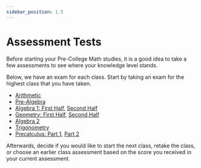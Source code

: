 ```yaml
---
sidebar_position: 1.5
---
```


# Assessment Tests

Before starting your Pre-College Math studies, it is a good idea to take a few assessments to see where your knowledge level stands.

Below, we have an exam for each class. Start by taking an exam for the highest class that you have taken.

- [Arithmetic](https://www.youtube.com/watch?v=Af-MqCJGZww&list=PLm2VEQtiYjhpTTgxTVCXVcpYWDUqiewiQ&index=39&pp=iAQB0gcJCTgDd0p55Nqk)
- [Pre-Algebra](https://www.youtube.com/watch?v=tz0VX_QfFxI&list=PLm2VEQtiYjhoZuRqvrC_dxSrwr0uexm4l&index=27&pp=iAQB)
- [Algebra 1: First Half](https://www.youtube.com/watch?v=-RA5vtfH-qY&list=PLm2VEQtiYjhpXDka_1Q6m0x1rL5GRPMX8&index=35&t=369s&pp=iAQB0gcJCTgDd0p55Nqk), [Second Half](https://www.youtube.com/watch?v=lx0sDd0efSo&list=PLm2VEQtiYjhpXDka_1Q6m0x1rL5GRPMX8&index=37&pp=iAQB)
- [Geometry: First Half](https://www.youtube.com/watch?v=84e6AVgYYNk&list=PLm2VEQtiYjhoXTFAF8nuN5YrAl2Muh4Nw&index=47&t=2s&pp=iAQB), [Second Half](https://www.youtube.com/watch?v=3Aaahyp1Lh8&list=PLm2VEQtiYjhoXTFAF8nuN5YrAl2Muh4Nw&index=49&pp=iAQB0gcJCTgDd0p55Nqk)
- [Algebra 2](https://www.youtube.com/watch?v=IQYKm-0KaOE&list=PLm2VEQtiYjhoEvVOJzs8jrgFc1zXQVMiQ&index=55&pp=iAQB)
- [Trigonometry](https://www.youtube.com/watch?v=2vNzGXrgbdQ&list=PLm2VEQtiYjhofP-A_QvAoTVwWjXwU7bCc&index=35&pp=iAQB)
- [Precalculus: Part 1](https://www.youtube.com/watch?v=OY63IBm5RpI&list=PLm2VEQtiYjhrrznuk1nQu9qJBniirGXl_&index=45&pp=iAQB0gcJCTgDd0p55Nqk), [Part 2](https://www.youtube.com/watch?v=aY7qINRAOvU&list=PLm2VEQtiYjhrrznuk1nQu9qJBniirGXl_&index=47&pp=iAQB)

Afterwards, decide if you would like to start the next class, retake the class, or choose an earlier class assessment based on the score you received in your current assessment.